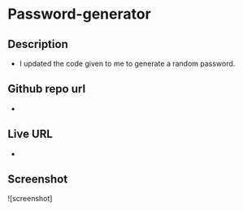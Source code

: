 # Password-generator

## Description
* I updated the code given to me to generate a random password. 

## Github repo url
* 

## Live URL
* 

## Screenshot
![screenshot]